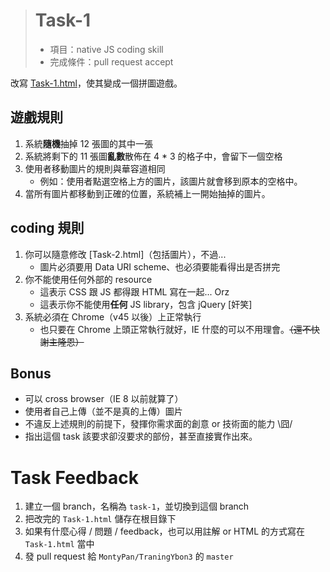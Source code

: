 > # Task-1 #
> * 項目：native JS coding skill
> * 完成條件：pull request accept

改寫 [Task-1.html]，使其變成一個拼圖遊戲。


遊戲規則
--------

1. 系統**隨機**抽掉 12 張圖的其中一張
1. 系統將剩下的 11 張圖**亂數**散佈在 4 * 3 的格子中，會留下一個空格
1. 使用者移動圖片的規則與華容道相同
	* 例如：使用者點選空格上方的圖片，該圖片就會移到原本的空格中。
1. 當所有圖片都移動到正確的位置，系統補上一開始抽掉的圖片。


coding 規則
-----------

1. 你可以隨意修改 [Task-2.html]（包括圖片），不過...
	* 圖片必須要用 Data URI scheme、也必須要能看得出是否拼完
1. 你不能使用任何外部的 resource
	* 這表示 CSS 跟 JS 都得跟 HTML 寫在一起... Orz
	* 這表示你不能使用**任何** JS library，包含 jQuery  [奸笑]
1. 系統必須在 Chrome（v45 以後）上正常執行
	* 也只要在 Chrome 上頭正常執行就好，IE 什麼的可以不用理會。~~（還不快謝主隆恩）~~


Bonus
-----
* 可以 cross browser（IE 8 以前就算了）
* 使用者自己上傳（並不是真的上傳）圖片
* 不違反上述規則的前提下，發揮你需求面的創意 or 技術面的能力 \囧/
* 指出這個 task 該要求卻沒要求的部份，甚至直接實作出來。


[Task-1.html]: Task-1.html


Task Feedback
==============

1. 建立一個 branch，名稱為 `task-1`，並切換到這個 branch
1. 把改完的 `Task-1.html` 儲存在根目錄下
1. 如果有什麼心得 / 問題 / feedback，也可以用註解 or HTML 的方式寫在 `Task-1.html` 當中
1. 發 pull request 給 `MontyPan/TraningYbon3` 的 `master`